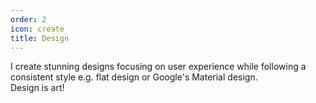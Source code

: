 ```yaml
---
order: 2
icon: create
title: Design
---
```

I create stunning designs focusing on user experience while following a consistent style 
e.g. flat design or Google's Material design.  
Design is art!